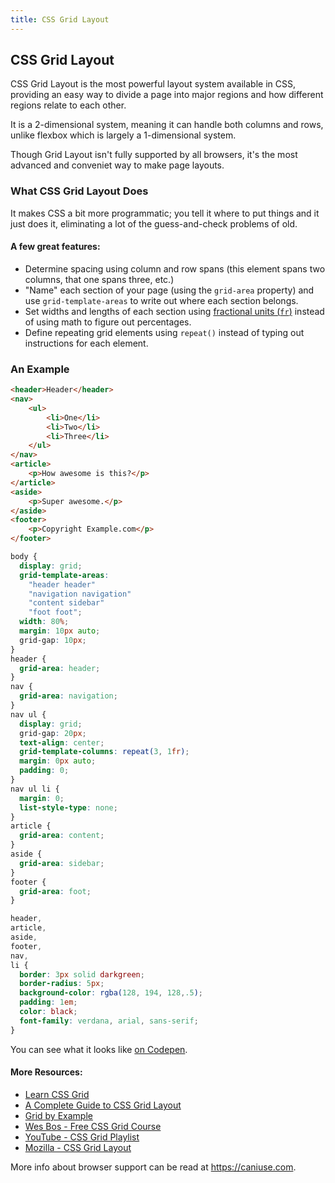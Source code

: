 ```yaml
---
title: CSS Grid Layout
---
```

## CSS Grid Layout
CSS Grid Layout is the most powerful layout system available in CSS, providing an easy way to divide a page into major regions and how different regions relate to each other.

It is a 2-dimensional system, meaning it can handle both columns and rows, unlike flexbox which is largely a 1-dimensional system.

Though Grid Layout isn't fully supported by all browsers, it's the most advanced and conveniet way to make page layouts.

### What CSS Grid Layout Does
It makes CSS a bit more programmatic; you tell it where to put things and it just does it, eliminating a lot of the guess-and-check problems of old.

#### A few great features:
- Determine spacing using column and row spans (this element spans two columns, that one spans three, etc.)
- "Name" each section of your page (using the `grid-area` property) and use `grid-template-areas` to write out where each section belongs.
- Set widths and lengths of each section using [fractional units (`fr`)](https://css-tricks.com/introduction-fr-css-unit/) instead of using math to figure out percentages.
- Define repeating grid elements using `repeat()` instead of typing out instructions for each element.

### An Example

```html
<header>Header</header>
<nav>
	<ul>
		<li>One</li>
		<li>Two</li>
		<li>Three</li>
	</ul>
</nav>
<article>
	<p>How awesome is this?</p>
</article>
<aside>
	<p>Super awesome.</p>
</aside>
<footer>
	<p>Copyright Example.com</p>
</footer>
```

```css
body {
  display: grid;
  grid-template-areas: 
    "header header"
    "navigation navigation"
    "content sidebar"
    "foot foot";
  width: 80%;
  margin: 10px auto;
  grid-gap: 10px;
}
header {
  grid-area: header;
}
nav {
  grid-area: navigation;
}
nav ul {
  display: grid;
  grid-gap: 20px;
  text-align: center;
  grid-template-columns: repeat(3, 1fr);
  margin: 0px auto;
  padding: 0;
}
nav ul li {
  margin: 0;
  list-style-type: none;
}
article {
  grid-area: content;
}
aside {
  grid-area: sidebar;
}
footer {
  grid-area: foot;
}

header,
article,
aside,
footer,
nav,
li {
  border: 3px solid darkgreen;
  border-radius: 5px;
  background-color: rgba(128, 194, 128,.5);
  padding: 1em;
  color: black;
  font-family: verdana, arial, sans-serif;
}
```
You can see what it looks like [on Codepen](https://codepen.io/alexkadis/pen/dgjoQo).

#### More Resources:
- [Learn CSS Grid](https://learncssgrid.com/)
- [A Complete Guide to CSS Grid Layout](http://chris.house/blog/a-complete-guide-css-grid-layout/)
- [Grid by Example](https://gridbyexample.com/)
- [Wes Bos - Free CSS Grid Course](https://cssgrid.io/)
- [YouTube - CSS Grid Playlist](https://www.youtube.com/watch?v=FEnRpy9Xfes&list=PLbSquHt1VCf1x_-1ytlVMT0AMwADlWtc1)
- [Mozilla - CSS Grid Layout](https://developer.mozilla.org/en-US/docs/Web/CSS/CSS_Grid_Layout)

More info about browser support can be read at <a href="https://caniuse.com/#feat=css-grid" target="_blank">https://caniuse.com</a>.
